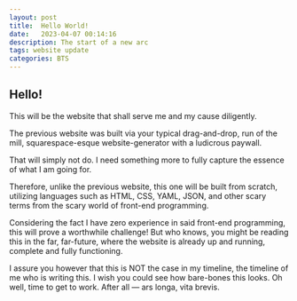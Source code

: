 ```yaml
---
layout: post
title:  Hello World!
date:   2023-04-07 00:14:16
description: The start of a new arc
tags: website update
categories: BTS
---
```

  <h2>Hello!</h2>
  <p>This will be the website that shall serve me and my cause diligently.</p>
  <p>The previous website was built via your typical drag-and-drop, run of the mill, squarespace-esque website-generator with a ludicrous paywall.</p>
  <p>That will simply not do. I need something more to fully capture the essence of what I am going for.</p>
  <p>Therefore, unlike the previous website, this one will be built from scratch, utilizing languages such as HTML, CSS, YAML, JSON, and other scary terms from the scary world of front-end programming.</p>
  <p>Considering the fact I have zero experience in said front-end programming, this will prove a worthwhile challenge! But who knows, you might be reading this in the far, far-future, where the website is already up and running, complete and fully functioning.</p>
  <p>I assure you however that this is NOT the case in my timeline, the timeline of me who is writing this. I wish you could see how bare-bones this looks. Oh well, time to get to work. After all — ars longa, vita brevis.</p>
